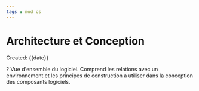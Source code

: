 ```yaml
---
tags : mod cs
---
```

# Architecture et Conception
Created: {{date}}

?
Vue d'ensemble du logiciel. Comprend les relations avec un environnement et les principes de construction a utiliser dans la conception des composants logiciels. 